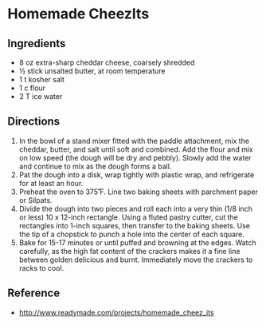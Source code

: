 # Homemade CheezIts

## Ingredients
* 8 oz extra-sharp cheddar cheese, coarsely shredded
* ½ stick unsalted butter, at room temperature
* 1 t kosher salt
* 1 c flour
* 2 T ice water

## Directions
1. In the bowl of a stand mixer fitted with the paddle attachment, mix the cheddar, butter, and salt until soft and combined. Add the flour and mix on low speed (the dough will be dry and pebbly). Slowly add the water and continue to mix as the dough forms a ball.
2. Pat the dough into a disk, wrap tightly with plastic wrap, and refrigerate for at least an hour.
3. Preheat the oven to 375˚F. Line two baking sheets with parchment paper or Silpats.
4. Divide the dough into two pieces and roll each into a very thin (1/8 inch or less) 10 x 12-inch rectangle. Using a fluted pastry cutter, cut the rectangles into 1-inch squares, then transfer to the baking sheets. Use the tip of a chopstick to punch a hole into the center of each square.
5. Bake for 15-17 minutes or until puffed and browning at the edges. Watch carefully, as the high fat content of the crackers makes it a fine line between golden delicious and burnt. Immediately move the crackers to racks to cool.

## Reference
* http://www.readymade.com/projects/homemade_cheez_its
